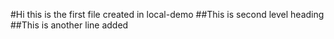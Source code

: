 #Hi this is the first file created in local-demo
##This is second level heading
##This is another line added

